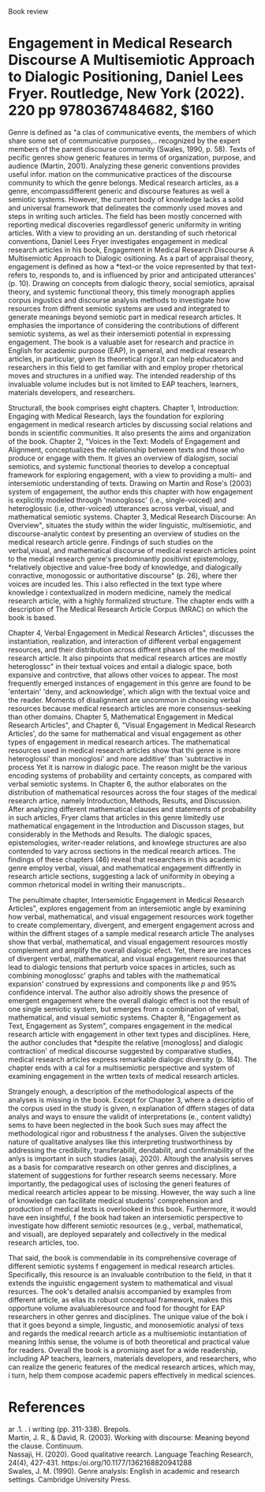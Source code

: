 Book review

# Engagement in Medical Research Discourse A Multisemiotic Approach to Dialogic Positioning, Daniel Lees Fryer. Routledge, New York (2022). 220 pp 9780367484682, $\$ 160$

Genre is defined as "a clas of communicative events, the members of which share some set of communicative purposes,.. recognized by the expert members of the parent discourse community (Swales, 1990, p. 58). Texts of pecific genres show generic features in terms of organization, purpose, and audience (Martin, 2001). Analyzing these generic conventions provides useful infor. mation on the communicative practices of the discourse community to which the genre belongs. Medical research articles, as a genre, encompassdifferent generic and discourse features as well a semiotic systems. However, the current body of knowledge lacks a solid and universal framework that delineates the commonly used moves and steps in writing such articles. The field has been mostly concerned with reporting medical discoveries regardlessof generic uniformity in writing articles. With a view to providing an un. derstanding of such rhetorical conventions, Daniel Lees Fryer investigates engagement in medical research articles in his book, Engagement in Medical Research Discourse A Multisemiotic Approach to Dialogic ositioning. As a part of appraisal theory, engagement is defined as how a \*text-or the voice represented by that text-refers to, responds to, and is influenced by prior and anticipated utterances' (p. 10). Drawing on concepts from dialogic theory, social semiotics, apraisal theory, and systemic functional theory, this timely monograph applies corpus ingustics and discourse analysis methods to investigate how resources from diffrent semiotic systems are used and integrated to generate meanings beyond semiotic part in medical research articles. It emphasies the importance of considering the contributions of different semiotic systems, as wel as their intersemioti potential in expressing engagement. The book is a valuable aset for research and practice in English for academic purpose (EAP), in general, and medical research articles, in particular, given its theoretical rigor.It can help educators and researchers in this field to get familiar with and employ proper rhetorical moves and structures in a unified way. The intended readership of ths invaluable volume includes but is not limited to EAP teachers, learners, materials developers, and researchers.

Structurall, the book comprises eight chapters. Chapter 1, Introduction: Engaging with Medical Research, lays the foundation for exploring engagement in medical research articles by discussing social relations and bonds in scientific communities. It also presents the aims and organization of the book. Chapter 2, "Voices in the Text: Models of Engagement and Alignment, conceptualizes the relationship between texts and those who produce or engage with them. It gives an overview of dialogism, social semiotics, and systemic functional theories to develop a conceptual framework for exploring engagement, with a view to providing a multi- and intersemiotic understanding of texts. Drawing on Martin and Rose's (2003) system of engagement, the author ends this chapter with how engagement is explicitly modeled through 'monoglossc' (i.e., single-voiced) and heteroglossic (i.e, other-voiced) utterances across verbal, visual, and mathematical semiotic systems. Chapter 3, Medical Research Discourse: An Overview", situates the study within the wider linguistic, multisemiotic, and discourse-analytic context by presenting an overview of studies on the medical research article genre. Findings of such studies on the verbal,visual, and mathematical discourse of medical research articles point to the medical research genre's predominantly positivist epistemology, \*relatively objective and value-free body of knowledge, and dialogically conractive, monogossic or authoritative discourse" (p. 26), where ther voices are incuded les. This i also reflected in the text type where knowledge i contextualized in modern medicine, namely the medical research article, with a highly formalized structure. The chapter ends with a description of The Medical Research Article Corpus (MRAC) on which the book is based.

Chapter 4, Verbal Engagement in Medical Research Articles", discusses the instantiation, realization, and interaction of different verbal engagement resources, and their distribution across diffrent phases of the medical research article. It also pinpoints that medical research artices are mostly heteroglossc" in their textual voices and entail a dialogic space, both expansive and contrctive, that allows other voices to appear. The most frequently emerged instances of engagement in this genre are found to be 'entertain' 'deny, and acknowledge', which align with the textual voice and the reader. Moments of disalignment are uncommon in choosing verbal resources because medical research articles are more consensus-seeking than other domains. Chapter 5, Mathematical Engagement in Medical Research Articles", and Chapter 6, "Visual Engagement in Medical Research Articles', do the same for mathematical and visual engagement as other types of engagement in medical research artices. The mathematical resources used in medical research articles show that thi genre is more heteroglossi' than monoglosi' and more additive' than 'subtractive in process Yet it is narrow in dialogic pace. The reason might be the various encoding systems of probability and certainty concepts, as compared with verbal semiotic systems. In Chapter 6, the author elaborates on the distribution of mathematical resources across the four stages of the medical research artice, namely Introduction, Methods, Results, and Discussion. After analyzing different mathematical clauses and statements of probability in such articles, Fryer clams that articles in this genre limitedly use mathematical engagement in the Introduction and Discusson stages, but considerably in the Methods and Results. The dialogic spaces, epistemologies, writer-reader relations, and knowlege structures are also contended to vary across sections in the medical reearch artices. The findings of these chapters (46) reveal that researchers in this academic genre employ verbal, visual, and mathematical engagement diffrently in research article sections, suggesting a lack of uniformity in obeying a common rhetorical model in writing their manuscripts..

The penultimate chapter, Intersemiotic Engagement in Medical Research Articles", explores engagement from an intersemiotic angle by examining how verbal, mathematical, and visual engagement resources work together to create complementary, divergent, and emergent engagement across and within the diffrent stages of a sample medical research article The analyses show that verbal, mathematical, and visual engagement resources mostly complement and amplify the overall dialogic efect. Yet, there are instances of divergent verbal, mathematical, and visual engagement resources that lead to dialogic tensions that perturb voice spaces in articles, such as combining monoglossc' graphs and tables with the mathematical expansion' construed by expressions and components like $p$ and $9 5 \%$ confidence interval. The author also adroitly shows the presence of emergent engagement where the overall dialogic effect is not the result of one single semiotic system, but emerges from a combination of verbal, mathematical, and visual semiotic systems. Chapter 8, "Engagement as Text, Engagement as System", compares engagement in the medical research article with engagement in other text types and disciplines. Here, the author concludes that \*despite the relative [monogloss] and dialogic contraction' of medical discourse suggested by comparative studies, medical research articles express remarkable dialogic diversity (p. 184). The chapter ends with a cal for a multisemiotic perspective and system of examining engagement in the wrtten texts of medical research articles.

Strangely enough, a description of the methodological aspects of the analyses is missing in the book. Except for Chapter 3, where a descriptio of the corpus used in the study is given, n explanation of dffern stages of data analys and ways to ensure the validit of interpretations (e., content validty) sems to have been neglected in the book Such sues may affect the methodological rigor and robustness f the analyses. Given the subjective nature of qualitative analyses like this interpreting trustworthiness by addressing the credibility, transferabilit, dendabilit, and confirmability of the anlys is important in such studies (asaji, 2020). Altough the analysis serves as a basis for comparative research on other genres and disciplines, a statement of suggestions for further research seems necessary. More importantly, the pedagogical uses of isclosing the generi features of medical reearch articles appear to be missing. However, the way such a line of knowledge can facilitate medical students' comprehension and production of medical texts is overlooked in this book. Furthermore, it would have een insightful, f the book had taken an intersemiotic perspective to investigate how different semiotic resources (e.g., verbal, mathematical, and visual), are deployed separately and collectively in the medical research articles, too.

That said, the book is commendable in its comprehensive coverage of different semiotic systems f engagement in medical research articles. Specifically, this resource is an invaluable contribution to the field, in that it extends the inguistic engagement system to mathematical and visual resurces. The ook's detailed analsis accompanied by examples from different article, as ellas its robust conceptual framework, makes this opportune volume avaluableresource and food for thought for EAP researchers in other genres and disciplines. The unique value of the bok i that it goes beyond a simple, lingustic, and monosemiotic analysi of texs and regards the medical reearch article as a multisemiotic instantiation of meaning Inthis sense, the volume is of both theoretical and practical value for readers. Overall the book is a promising aset for a wide readership, including AP teachers, learners, materials developers, and researchers, who can realize the generic features of the medical research artices, which may, i turn, help them compose academic papers effectively in medical sciences.

# References

ar .1.  .    i writing (pp. 311-338). Brepols.   
Martin, J. R., & David, R. (2003). Working with discourse: Meaning beyond the clause. Continuum.   
Nassaji, H. (2020). Good qualitative reearch. Language Teaching Research, 24(4), 427-431. https:/oi.org/10.1177/1362168820941288   
Swales, J. M. (1990). Genre analysis: English in academic and research settings. Cambridge University Press.